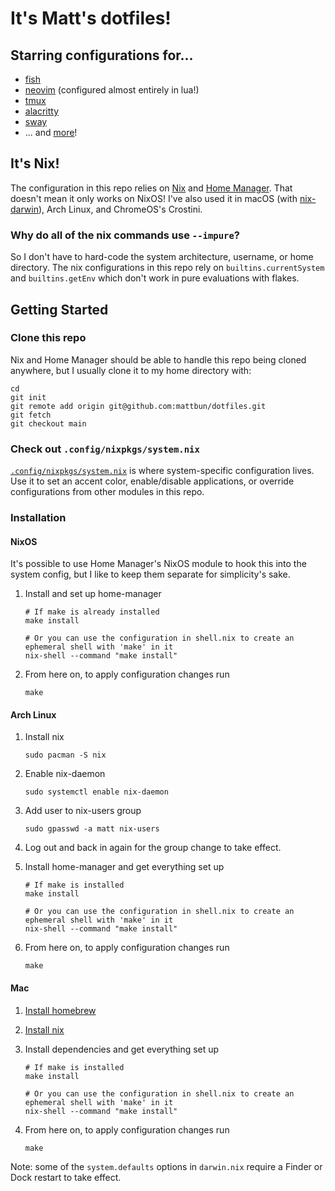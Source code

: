 # It's Matt's dotfiles!

## Starring configurations for...

* [fish](https://fishshell.com/)
* [neovim](https://neovim.io/) (configured almost entirely in lua!)
* [tmux](https://github.com/tmux/tmux)
* [alacritty](https://github.com/alacritty/alacritty)
* [sway](https://swaywm.org/)
* ... and [more](https://github.com/mattbun/dotfiles/tree/main/.config/nixpkgs/packages)!

## It's Nix!

The configuration in this repo relies on [Nix](https://nixos.org/) and [Home Manager](https://github.com/nix-community/home-manager). That doesn't mean it only works on NixOS! I've also used it in macOS (with [nix-darwin](https://github.com/LnL7/nix-darwin)), Arch Linux, and ChromeOS's Crostini.

### Why do all of the nix commands use `--impure`?

So I don't have to hard-code the system architecture, username, or home directory. The nix configurations in this repo rely on `builtins.currentSystem` and `builtins.getEnv` which don't work in pure evaluations with flakes.

## Getting Started

### Clone this repo

Nix and Home Manager should be able to handle this repo being cloned anywhere, but I usually clone it to my home directory with:

```shell
cd
git init
git remote add origin git@github.com:mattbun/dotfiles.git
git fetch
git checkout main
```

### Check out `.config/nixpkgs/system.nix`

[`.config/nixpkgs/system.nix`](https://github.com/mattbun/dotfiles/blob/main/.config/nixpkgs/system.nix) is where system-specific configuration lives. Use it to set an accent color, enable/disable applications, or override configurations from other modules in this repo.

### Installation

#### NixOS

It's possible to use Home Manager's NixOS module to hook this into the system config, but I like to keep them separate for simplicity's sake.

1. Install and set up home-manager

    ```shell
    # If make is already installed
    make install

    # Or you can use the configuration in shell.nix to create an ephemeral shell with 'make' in it
    nix-shell --command "make install"
    ```

2. From here on, to apply configuration changes run

    ```shell
    make
    ```

#### Arch Linux

1. Install nix

    ```shell
    sudo pacman -S nix
    ```

2. Enable nix-daemon

    ```shell
    sudo systemctl enable nix-daemon
    ```

3. Add user to nix-users group

    ```shell
    sudo gpasswd -a matt nix-users
    ```

4. Log out and back in again for the group change to take effect.

5. Install home-manager and get everything set up

    ```shell
    # If make is installed
    make install

    # Or you can use the configuration in shell.nix to create an ephemeral shell with 'make' in it
    nix-shell --command "make install"
    ```

6. From here on, to apply configuration changes run

    ```shell
    make
    ```

#### Mac

1. [Install homebrew](https://brew.sh/)

2. [Install nix](https://nix.dev/tutorials/install-nix)

3. Install dependencies and get everything set up

    ```
    # If make is installed
    make install

    # Or you can use the configuration in shell.nix to create an ephemeral shell with 'make' in it
    nix-shell --command "make install"
    ```

4. From here on, to apply configuration changes run

    ```shell
    make
    ```

Note: some of the `system.defaults` options in `darwin.nix` require a Finder or Dock restart to take effect.
